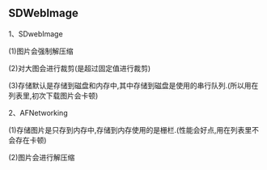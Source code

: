 ## SDWebImage

1、SDwebImage

(1)图片会强制解压缩

(2)对大图会进行裁剪(是超过固定值进行裁剪)

(3)存储默认是存储到磁盘和内存中,其中存储到磁盘是使用的串行队列.(所以用在列表里,初次下载图片会卡顿)

2、AFNetworking

(1)存储图片是只存到内存中,存储到内存使用的是栅栏.(性能会好点,用在列表里不会存在卡顿)

(2)图片会进行解压缩

